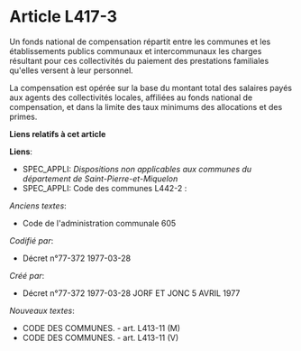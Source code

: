# Article L417-3

Un fonds national de compensation répartit entre les communes et les établissements publics communaux et intercommunaux les
charges résultant pour ces collectivités du paiement des prestations familiales qu'elles versent à leur personnel.

La compensation est opérée sur la base du montant total des salaires payés aux agents des collectivités locales, affiliées au
fonds national de compensation, et dans la limite des taux minimums des allocations et des primes.

**Liens relatifs à cet article**

**Liens**:

  - SPEC_APPLI: *Dispositions non applicables aux communes du département de Saint-Pierre-et-Miquelon*
  - SPEC_APPLI: Code des communes L442-2 :

_Anciens textes_:

  - Code de l'administration communale 605

_Codifié par_:

  - Décret n°77-372 1977-03-28

_Créé par_:

  - Décret n°77-372 1977-03-28 JORF ET JONC 5 AVRIL 1977

_Nouveaux textes_:

  - CODE DES COMMUNES. - art. L413-11 (M)
  - CODE DES COMMUNES. - art. L413-11 (V)
